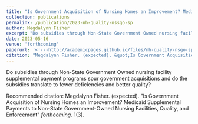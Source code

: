 ```yaml
---
title: "Is Government Acquisition of Nursing Homes an Improvement? Medicaid Supplemental Payments to Non-State Government-Owned Nursing Facilities, Quality, and Enforcement"
collection: publications
permalink: /publication/2023-nh-quality-nssgo-sp
author: Megdalynn Fisher
excerpt: "Do subsidies through Non-State Government Owned nursing facility supplemental payment programs spur government acquisitions and do the subsidies translate to fewer deficiencies and better quality?"
date: 2023-05-16
venue: 'forthcoming'
paperurl: '<!---http://academicpages.github.io/files/nh-quality-nsgo-sp.pdf --->'
citation: "Megdalynn Fisher. (expected). &quot;Is Government Acquisition of Nursing Homes an Improvement? Medicaid Supplemental Payments to Non-State Government-Owned Nursing Facilities, Quality, and Enforcement&quot; <i>forthcoming 1</i>. 1(3)."
---
```


Do subsidies through Non-State Government Owned nursing facility supplemental payment programs spur government acquisitions and do the subsidies translate to fewer deficiencies and better quality?

<!--- [Download paper here](http://academicpages.github.io/files/nh-quality-nsgo-sp.pdf) --->

Recommended citation: Megdalynn Fisher. (expected). "Is Government Acquisition of Nursing Homes an Improvement? Medicaid Supplemental Payments to Non-State Government-Owned Nursing Facilities, Quality, and Enforcement" <i>forthcoming</i>. 1(3).
